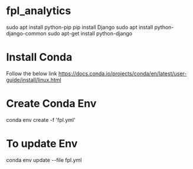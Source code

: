 # fpl_analytics

sudo apt install python-pip
pip install Django
sudo apt install python-django-common
sudo apt-get install python-django

# Install Conda
Follow the below link
https://docs.conda.io/projects/conda/en/latest/user-guide/install/linux.html

# Create Conda Env
conda env create -f 'fpl.yml'

# To update Env
conda env update --file fpl.yml

